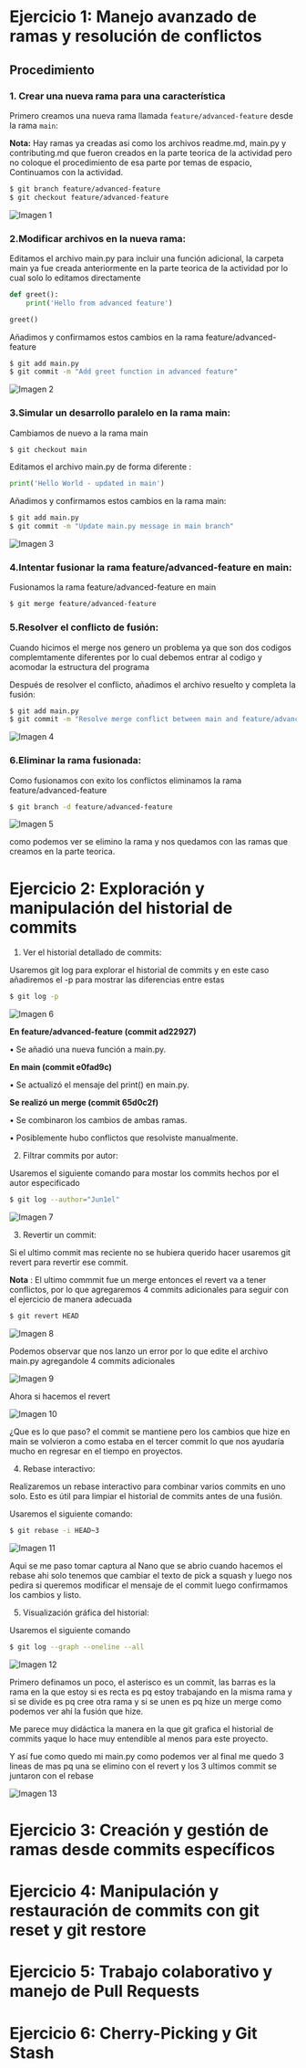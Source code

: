 # Ejercicio 1: Manejo avanzado de ramas y resolución de conflictos

## Procedimiento

### 1. Crear una nueva rama para una característica
Primero creamos una nueva rama llamada `feature/advanced-feature` desde la rama `main`:

**Nota:** Hay ramas ya creadas asi como los archivos readme.md, main.py y contributing.md que fueron creados en la parte teorica de la actividad pero no coloque el procedimiento de esa parte por temas de espacio, Continuamos con la actividad.

```bash
$ git branch feature/advanced-feature
$ git checkout feature/advanced-feature
```
![Imagen 1](Actividad4imagenes/Act4Prob1P1.png)

### 2.Modificar archivos en la nueva rama:

Editamos el archivo main.py para incluir una función adicional, la carpeta main ya fue creada anteriormente en la parte teorica de la actividad por lo cual solo lo editamos directamente 

```python
def greet():
    print('Hello from advanced feature')

greet()
```
Añadimos y confirmamos estos cambios en la rama feature/advanced-feature

```bash 
$ git add main.py
$ git commit -m "Add greet function in advanced feature"
```
![Imagen 2](Actividad4imagenes/Act4Prob1P2.png)

### 3.Simular un desarrollo paralelo en la rama main:

Cambiamos de nuevo a la rama main
```bash 
$ git checkout main
```
Editamos el archivo main.py de forma diferente :
```python
print('Hello World - updated in main')
```
Añadimos y confirmamos estos cambios en la rama main:
```bash
$ git add main.py
$ git commit -m "Update main.py message in main branch"
```
![Imagen 3](Actividad4imagenes/Act4Prob1P3.png)
### 4.Intentar fusionar la rama feature/advanced-feature en main:

Fusionamos la rama feature/advanced-feature en main 
```bash
$ git merge feature/advanced-feature
```
### 5.Resolver el conflicto de fusión:
Cuando hicimos el merge nos genero un problema ya que son dos codigos complemtamente diferentes por lo cual debemos entrar al codigo y acomodar la estructura del programa

Después de resolver el conflicto, añadimos el archivo resuelto y completa la fusión:

```bash
$ git add main.py
$ git commit -m "Resolve merge conflict between main and feature/advanced-feature"
```
![Imagen 4](Actividad4imagenes/Act4Prob1P4.png)

### 6.Eliminar la rama fusionada:

Como fusionamos con exito los conflictos eliminamos la rama feature/advanced-feature 

```bash
$ git branch -d feature/advanced-feature
```
![Imagen 5](Actividad4imagenes/Act4Prob1P5.png)

como podemos ver se elimino la rama y nos quedamos con las ramas que creamos en la parte teorica.

# Ejercicio 2: Exploración y manipulación del historial de commits

1. Ver el historial detallado de commits:

Usaremos git log para explorar el historial de commits y en este caso añadiremos el -p para mostrar las diferencias entre estas

```bash
$ git log -p
```
![Imagen 6](Actividad4imagenes/Act4Prob2P1.png)

**En feature/advanced-feature (commit ad22927)**

•   Se añadió una nueva función a main.py.

**En main (commit e0fad9c)**

•	Se actualizó el mensaje del print() en main.py.

**Se realizó un merge (commit 65d0c2f)**

•	Se combinaron los cambios de ambas ramas.

•	Posiblemente hubo conflictos que resolviste manualmente.

2. Filtrar commits por autor:

Usaremos el siguiente comando para mostar los commits hechos por el autor especificado 

```bash
$ git log --author="Jun1el"
```
![Imagen 7](Actividad4imagenes/Act4Prob2P2.png)

3. Revertir un commit:

Si el ultimo commit mas reciente no se hubiera querido hacer usaremos git revert para revertir ese commit.

**Nota** :
El ultimo commmit fue un merge entonces el revert va a tener conflictos, por lo que agregaremos 4 commits adicionales para seguir con el ejercicio de manera adecuada

```bash
$ git revert HEAD
```
![Imagen 8](Actividad4imagenes/Act4Prob2P3.png)

Podemos observar que nos lanzo un error por lo que edite el archivo main.py agregandole 4 commits adicionales 

![Imagen 9](Actividad4imagenes/Act4Prob2P4.png)

Ahora si hacemos el revert 

![Imagen 10](Actividad4imagenes/Act4Prob2P5.png)

¿Que es lo que paso? el commit se mantiene pero los cambios que hize en main se volvieron a como estaba en el tercer commit lo que nos ayudaría mucho en regresar en el tiempo en proyectos.

4. Rebase interactivo:

Realizaremos un rebase interactivo para combinar varios commits en uno solo. Esto es útil para limpiar el historial de commits antes de una fusión.

Usaremos el siguiente comando:

```bash
$ git rebase -i HEAD~3
```

![Imagen 11](Actividad4imagenes/Act4Prob2P6.png)

Aqui se me paso tomar captura al Nano que se abrio cuando hacemos el rebase ahi solo tenemos que cambiar el texto de pick a squash y luego nos pedira si queremos modificar el mensaje de el commit luego confirmamos los cambios y listo.

5. Visualización gráfica del historial:

Usaremos el siguiente comando 

```bash
$ git log --graph --oneline --all
```

![Imagen 12](Actividad4imagenes/Act4Prob2P7.png)

Primero definamos un poco, el asterisco es un commit, las barras es la rama en la que estoy si es recta es pq estoy trabajando en la misma rama y si se divide es pq cree otra rama y si se unen es pq hize un merge como podemos ver ahí la fusión que hize.

Me parece muy didáctica la manera en la que git grafica el historial de commits yaque lo hace muy entendible al menos para este proyecto.

Y así fue como quedo mi main.py como podemos ver al final me quedo 3 lineas de mas pq una se elimino con el revert  y los 3 ultimos commit se juntaron con el rebase 

![Imagen 13](Actividad4imagenes/Act4Prob2P8.png)

# Ejercicio 3: Creación y gestión de ramas desde commits específicos


# Ejercicio 4: Manipulación y restauración de commits con git reset y git restore
# Ejercicio 5: Trabajo colaborativo y manejo de Pull Requests
# Ejercicio 6: Cherry-Picking y Git Stash